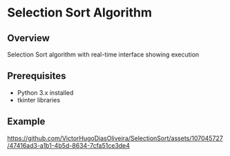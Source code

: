 # Selection Sort Algorithm

## Overview
Selection Sort algorithm with real-time interface showing execution

## Prerequisites
- Python 3.x installed
- tkinter libraries

## Example
https://github.com/VictorHugoDiasOliveira/SelectionSort/assets/107045727/47416ad3-a1b1-4b5d-8634-7cfa51ce3de4
